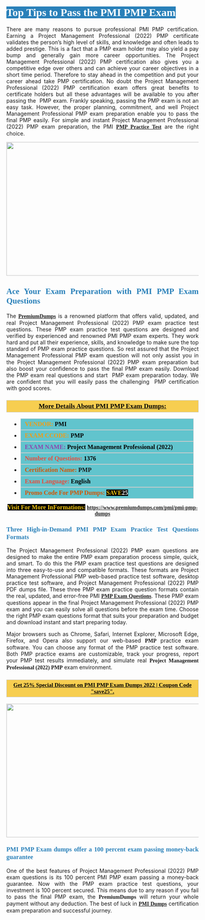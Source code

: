 <h1 style="text-align: justify;"><span style="color:#ffffff;"><span style="font-family:Georgia,serif;"><strong><span style="background-color:#2980b9;">Top Tips to Pass the PMI PMP Exam</span></strong></span></span></h1>

<p style="text-align: justify;">There are many reasons to pursue professional PMI PMP certification. Earning a Project Management Professional (2022) PMP certificate validates the person’s high level of skills, and knowledge and often leads to added prestige. This is a fact that a PMP exam holder may also yield a pay bump and generally gain more career opportunities. The Project Management Professional (2022) PMP certification also gives you a competitive edge over others and can achieve your career objectives in a short time period. Therefore to stay ahead in the competition and put your career ahead take PMP certification. No doubt the Project Management Professional (2022) PMP certification exam offers great benefits to certificate holders but all these advantages will be available to you after passing the  PMP exam. Frankly speaking, passing the PMP exam is not an easy task. However, the proper planning, commitment, and well Project Management Professional PMP exam preparation enable you to pass the final PMP easily. For simple and instant Project Management Professional (2022) PMP exam preparation, the PMI <span style="font-family:Georgia,serif;"><strong><a href="https://www.premiumdumps.com/pmi/pmi-pmp-dumps">PMP Practice Test</a></strong></span> are the right choice.</p>

<p style="text-align: center;"><a href="https://www.premiumdumps.com/pmi/pmi-pmp-dumps"><img alt="" src="https://i.imgur.com/VJaqCPg.jpeg" style="width: 700px; height: 350px;" /></a></p>

<h2 style="text-align: justify;"><span style="color:#2980b9;"><span style="font-family:Georgia,serif;"><strong>Ace Your Exam Preparation with PMI PMP Exam Questions</strong></span></span></h2>

<p style="text-align: justify;">The <a href="https://www.premiumdumps.com/"><span style="font-size:14px;"><span style="font-family:Georgia,serif;"><strong>PremiumDumps</strong></span></span></a> is a renowned platform that offers valid, updated, and real Project Management Professional (2022) PMP exam practice test questions. These PMP exam practice test questions are designed and verified by experienced and renowned PMI PMP exam experts. They work hard and put all their experience, skills, and knowledge to make sure the top standard of PMP exam practice questions. So rest assured that the Project Management Professional PMP <span style="font-size:11.0pt"><span style="line-height:115%"><span calibri="" style="font-family:">exam question</span></span></span> will not only assist you in the Project Management Professional (2022) PMP exam preparation but also boost your confidence to pass the final PMP exam easily. Download the PMP exam real questions and start  PMP exam preparation today. We are confident that you will easily pass the challenging  PMP certification with good scores.</p>

<h3 style="background: #f7ce50; border: 1px solid rgb(204, 204, 204); padding: 5px 10px; text-align: center;"><span style="font-family:Georgia,serif;"><u><u><span style="color:#000000;"><span style="font-size:11pt"><span style="line-height:normal"><b><span style="font-size:13.0pt"><span cambria="">More Details About PMI PMP Exam Dumps:</span></span></b></span></span></span></u></u></span></h3>

<ul>
	<li style="margin:0cm 10pt">
	<div style="background:#61c4cd; border: 1px solid rgb(204, 204, 204); padding: 5px 10px; text-align: justify;"><span style="font-family:Georgia,serif;"><span style="font-size:11pt"><span style="line-height:normal"><b><span style="font-size:12.0pt"><span new="" roman="" times=""><span style="color:#f39c12;">VENDOR:</span> <span style="color:#000000;">PMI</span></span></span></b></span></span></span></div>
	</li>
	<li style="margin:0cm 10pt">
	<div style="background: #61c4cd; border: 1px solid rgb(204, 204, 204); padding: 5px 10px; text-align: justify;"><span style="font-family:Georgia,serif;"><span style="font-size:11pt"><span style="line-height:normal"><b><span style="font-size:12.0pt"><span new="" roman="" times=""><span style="color:#f39c12;">EXAM CCODE:</span> <span style="color:#000000;">PMP</span></span></span></b></span></span></span></div>
	</li>
	<li style="margin:0cm 10pt">
	<div style="background: #61c4cd; border: 1px solid rgb(204, 204, 204); padding: 5px 10px; text-align: justify;"><span style="font-family:Georgia,serif;"><span style="font-size:11pt"><span style="line-height:normal"><b><span style="font-size:12.0pt"><span new="" roman="" times=""><span style="color:#8e44ad;">EXAM NAME:</span> <span style="color:#000000;">Project Management Professional (2022)</span></span></span></b></span></span></span></div>
	</li>
	<li style="margin:0cm 10pt">
	<div style="background: #61c4cd; border: 1px solid rgb(204, 204, 204); padding: 5px 10px;"><span style="font-family:Georgia,serif;"><span style="font-size:11pt"><span style="line-height:normal"><b><span style="font-size:12.0pt"><span new="" roman="" times=""><span style="color:#e74c3c;">Number of Questions:</span><span style="color:#000000;"><span style="color:#f1c40f;"> </span>1376</span></span></span></b></span></span></span></div>
	</li>
	<li style="margin:0cm 10pt">
	<div style="background: #61c4cd; border: 1px solid rgb(204, 204, 204); padding: 5px 10px; text-align: justify;"><span style="font-family:Georgia,serif;"><span style="font-size:11pt"><span style="line-height:normal"><b><span style="font-size:12.0pt"><span new="" roman="" times=""><span style="color:#d35400;">Certification Name:</span> PMP</span></span></b></span></span></span></div>
	</li>
	<li style="margin:0cm 10pt">
	<div style="background: #61c4cd; border: 1px solid rgb(204, 204, 204); padding: 5px 10px; text-align: justify;"><span style="font-family:Georgia,serif;"><span style="font-size:11pt"><span style="line-height:normal"><b><span style="font-size:12.0pt"><span new="" roman="" times=""><span style="color:#e74c3c;">Exam Language:</span> <span style="color:#000000;">English</span></span></span></b></span></span></span></div>
	</li>
	<li style="margin:0cm 10pt">
	<div style="background: #61c4cd; border: 1px solid rgb(204, 204, 204); padding: 5px 10px;"><span style="font-family:Georgia,serif;"><span style="font-size:11pt"><span style="line-height:normal"><b><span style="font-size:12.0pt"><span new="" roman="" times=""><span style="color:#d35400;">Promo Code For PMP Dumps:</span><span style="color:#f1c40f;"> <span style="background-color:#000000;">SAVE</span></span><span style="color:#ffffff;"><span style="background-color:#000000;">25</span></span></span></span></b></span></span></span></div>
	</li>
</ul>

<p style="text-align: center;"><span style="font-family:Georgia,serif;"><strong><span style="font-size:16px;"><span style="color:#f1c40f;"><span style="background-color:#000000;">Visit For More InFormations:</span></span></span> <a href="https://www.premiumdumps.com/pmi/pmi-pmp-dumps">https://www.premiumdumps.com/pmi/pmi-pmp-dumps</a></strong></span></p>

<h3 style="text-align: justify;"><span style="color:#2980b9;"><span style="font-family:Georgia,serif;"><strong><strong><strong>Three High-in-Demand PMI PMP Exam Practice Test Questions Formats</strong></strong></strong></span></span></h3>

<p style="text-align: justify;">The Project Management Professional (2022) PMP exam questions are designed to make the entire PMP exam preparation process simple, quick, and smart. To do this the PMP exam practice test questions are designed into three easy-to-use and compatible formats. These formats are Project Management Professional PMP web-based practice test software, desktop practice test software, and Project Management Professional (2022) PMP PDF dumps file. These three PMP exam practice question formats contain the real, updated, and error-free PMI <span style="font-family:Georgia,serif;"><strong><a href="https://www.premiumdumps.com/pmi/pmi-pmp-dumps">PMP Exam Questions</a></strong></span>. These PMP exam questions appear in the final Project Management Professional (2022) PMP exam and you can easily solve all questions before the exam time. Choose the right PMP exam questions format that suits your preparation and budget and download instant and start preparing today.</p>

<p style="text-align: justify;">Major browsers such as Chrome, Safari, Internet Explorer, Microsoft Edge, Firefox, and Opera also support our web-based <span style="font-family:Georgia,serif;"><strong> PMP</strong></span> practice exam software. You can choose any format of the PMP practice test software. Both PMP practice exams are customizable, track your progress, report your PMP test results immediately, and simulate real <span style="font-family:Georgia,serif;"><strong>Project Management Professional (2022) PMP</strong></span> exam environment.</p>

<h3 style="background: rgb(247, 206, 80); border: 1px solid rgb(204, 204, 204); padding: 5px 10px; text-align: center;"><span style="font-family:Georgia,serif;"><u><span style="color:#000000;"><span style="font-size:11pt;"><span style="line-height:normal;"><b><span cambria="">Get 25% Special Discount on PMI PMP Exam Dumps 2022 | Coupon Code "save25".</span></b></span></span></span></u></span></h3>

<p style="text-align: center;"><strong><a href="https://www.premiumdumps.com/pmi/pmi-pmp-dumps"><img alt="" src="https://i.imgur.com/F18GQwv.jpeg" style="width: 700px; height: 350px;" /></a></strong></p>

<h3 style="text-align: justify;"><span style="color:#2980b9;"><span style="font-family:Georgia,serif;"><strong><strong><strong>PMI PMP Exam dumps offer a 100 percent exam passing money-back guarantee</strong></strong></strong></span></span></h3>

<p style="text-align: justify;">One of the best features of Project Management Professional (2022) PMP exam questions is its 100 percent PMI PMP exam passing a money-back guarantee. Now with the PMP exam practice test questions, your investment is 100 percent secured. This means due to any reason if you fail to pass the final PMP exam, the <span style="font-size:14px;"><span style="font-family:Georgia,serif;"><strong>PremiumDumps</strong></span></span> will return your whole payment without any deduction. The best of luck in <a href="https://www.premiumdumps.com/pmi-exam-dumps"><span style="font-family:Georgia,serif;"><strong>PMI Dumps</strong></span></a> certification exam preparation and successful journey.</p>
